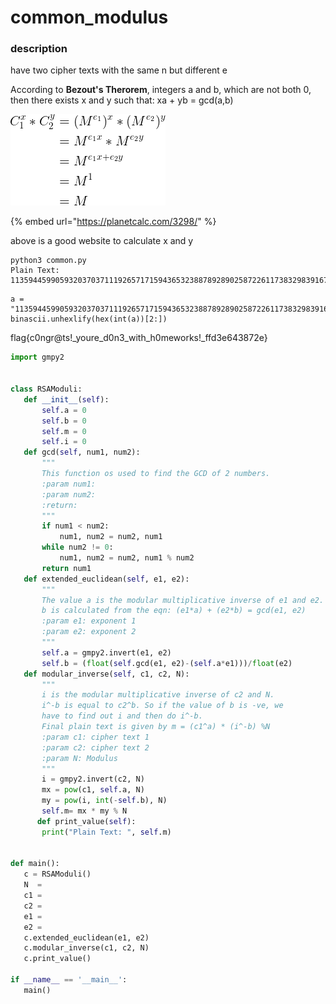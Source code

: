 # common\_modulus

### description

have two cipher texts with the same n but different e 

According to **Bezout's Therorem**, integers a and b, which are not both 0, then there exists x and y such that: xa + yb = gcd\(a,b\)

![](../.gitbook/assets/image%20%282%29.png)

{% embed url="https://planetcalc.com/3298/" %}

above is a good website to calculate x and y 

```text
python3 common.py
Plain Text:  1135944599059320370371119265717159436532388789289025872261173832983916744880362317623719332482597904776644786558029038115743339799933
```

```text
a = "1135944599059320370371119265717159436532388789289025872261173832983916744880362317623719332482597904776644786558029038115743339799933"
binascii.unhexlify(hex(int(a))[2:])
```

flag{c0ngr@ts!\_youre\_d0n3\_with\_h0meworks!\_ffd3e643872e}





```python
import gmpy2


class RSAModuli:
   def __init__(self):
       self.a = 0
       self.b = 0
       self.m = 0
       self.i = 0
   def gcd(self, num1, num2):
       """
       This function os used to find the GCD of 2 numbers.
       :param num1:
       :param num2:
       :return:
       """
       if num1 < num2:
           num1, num2 = num2, num1
       while num2 != 0:
           num1, num2 = num2, num1 % num2
       return num1
   def extended_euclidean(self, e1, e2):
       """
       The value a is the modular multiplicative inverse of e1 and e2.
       b is calculated from the eqn: (e1*a) + (e2*b) = gcd(e1, e2)
       :param e1: exponent 1
       :param e2: exponent 2
       """
       self.a = gmpy2.invert(e1, e2)
       self.b = (float(self.gcd(e1, e2)-(self.a*e1)))/float(e2)
   def modular_inverse(self, c1, c2, N):
       """
       i is the modular multiplicative inverse of c2 and N.
       i^-b is equal to c2^b. So if the value of b is -ve, we
       have to find out i and then do i^-b.
       Final plain text is given by m = (c1^a) * (i^-b) %N
       :param c1: cipher text 1
       :param c2: cipher text 2
       :param N: Modulus
       """
       i = gmpy2.invert(c2, N)
       mx = pow(c1, self.a, N)
       my = pow(i, int(-self.b), N)
       self.m= mx * my % N
      def print_value(self):
       print("Plain Text: ", self.m)


def main():
   c = RSAModuli()
   N  =
   c1 =
   c2 =
   e1 =
   e2 =
   c.extended_euclidean(e1, e2)
   c.modular_inverse(c1, c2, N)
   c.print_value()

if __name__ == '__main__':
   main()
```

